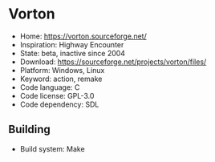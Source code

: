 # Vorton

- Home: https://vorton.sourceforge.net/
- Inspiration: Highway Encounter
- State: beta, inactive since 2004
- Download: https://sourceforge.net/projects/vorton/files/
- Platform: Windows, Linux
- Keyword: action, remake
- Code language: C
- Code license: GPL-3.0
- Code dependency: SDL

## Building

- Build system: Make
